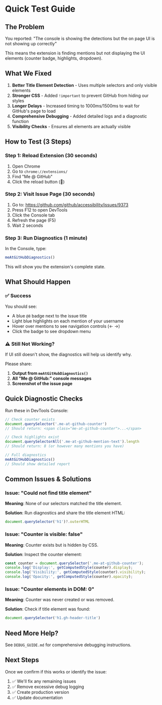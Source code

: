 # Quick Test Guide

## The Problem

You reported: "The console is showing the detections but the on page UI is not showing up correctly"

This means the extension is finding mentions but not displaying the UI elements (counter badge, highlights, dropdown).

## What We Fixed

1. **Better Title Element Detection** - Uses multiple selectors and only visible elements
2. **Stronger CSS** - Added `!important` to prevent GitHub from hiding our styles
3. **Longer Delays** - Increased timing to 1000ms/1500ms to wait for GitHub's page to load
4. **Comprehensive Debugging** - Added detailed logs and a diagnostic function
5. **Visibility Checks** - Ensures all elements are actually visible

## How to Test (3 Steps)

### Step 1: Reload Extension (30 seconds)
1. Open Chrome
2. Go to `chrome://extensions/`
3. Find "Me @ GitHub"
4. Click the reload button (🔄)

### Step 2: Visit Issue Page (30 seconds)
1. Go to: https://github.com/github/accessibility/issues/9373
2. Press F12 to open DevTools
3. Click the Console tab
4. Refresh the page (F5)
5. Wait 2 seconds

### Step 3: Run Diagnostics (1 minute)
In the Console, type:
```javascript
meAtGitHubDiagnostics()
```

This will show you the extension's complete state.

## What Should Happen

### ✅ Success
You should see:
- A blue `@8` badge next to the issue title
- Light blue highlights on each mention of your username
- Hover over mentions to see navigation controls (← →)
- Click the badge to see dropdown menu

### ⚠️ Still Not Working?
If UI still doesn't show, the diagnostics will help us identify why.

Please share:
1. **Output from `meAtGitHubDiagnostics()`**
2. **All "Me @ GitHub:" console messages**
3. **Screenshot of the issue page**

## Quick Diagnostic Checks

Run these in DevTools Console:

```javascript
// Check counter exists
document.querySelector('.me-at-github-counter')
// Should return: <span class="me-at-github-counter">...</span>

// Check highlights exist  
document.querySelectorAll('.me-at-github-mention-text').length
// Should return: 8 (or however many mentions you have)

// Full diagnostics
meAtGitHubDiagnostics()
// Should show detailed report
```

## Common Issues & Solutions

### Issue: "Could not find title element"
**Meaning**: None of our selectors matched the title element.

**Solution**: Run diagnostics and share the title element HTML:
```javascript
document.querySelector('h1')?.outerHTML
```

### Issue: "Counter is visible: false"
**Meaning**: Counter exists but is hidden by CSS.

**Solution**: Inspect the counter element:
```javascript
const counter = document.querySelector('.me-at-github-counter');
console.log('Display:', getComputedStyle(counter).display);
console.log('Visibility:', getComputedStyle(counter).visibility);
console.log('Opacity:', getComputedStyle(counter).opacity);
```

### Issue: "Counter elements in DOM: 0"
**Meaning**: Counter was never created or was removed.

**Solution**: Check if title element was found:
```javascript
document.querySelector('h1.gh-header-title')
```

## Need More Help?

See `DEBUG_GUIDE.md` for comprehensive debugging instructions.

## Next Steps

Once we confirm if this works or identify the issue:
1. ✅ We'll fix any remaining issues
2. ✅ Remove excessive debug logging
3. ✅ Create production version
4. ✅ Update documentation
